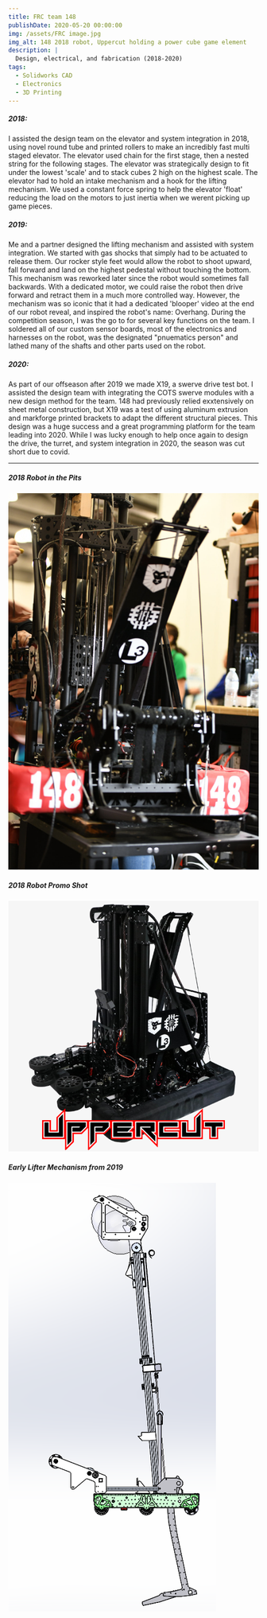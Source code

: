 ```yaml
---
title: FRC team 148
publishDate: 2020-05-20 00:00:00
img: /assets/FRC image.jpg
img_alt: 148 2018 robot, Uppercut holding a power cube game element
description: |
  Design, electrical, and fabrication (2018-2020)
tags:
  - Solidworks CAD
  - Electronics
  - 3D Printing
---
```


##### 2018:
 I assisted the design team on the elevator and system integration in 2018, using novel round tube and printed rollers to make an incredibly fast multi staged elevator. The elevator used chain for the first stage, then a nested string for the following stages. The elevator was strategically design to fit under the lowest 'scale' and to stack cubes 2 high on the highest scale. The elevator had to hold an intake mechanism and a hook for the lifting mechanism. We used a constant force spring to help the elevator 'float' reducing the load on the motors to just inertia when we werent picking up game pieces.


##### 2019:
 Me and a partner designed the lifting mechanism and assisted with system integration. We started with gas shocks that simply had to be actuated to release them. Our rocker style feet would allow the robot to shoot upward, fall forward and land on the highest pedestal without touching the bottom. This mechanism was reworked later since the robot would sometimes fall backwards. With a dedicated motor, we could raise the robot then drive forward and retract them in a much more controlled way. However, the mechanism was so iconic that it had a dedicated 'blooper' video at the end of our robot reveal, and inspired the robot's name: Overhang. During the competition season, I was the go to for several key functions on the team. I soldered all of our custom sensor boards, most of the electronics and harnesses on the robot, was the designated "pnuematics person" and lathed many of the shafts and other parts used on the robot.


##### 2020:
 As part of our offseason after 2019 we made X19, a swerve drive test bot. I assisted the design team with integrating the COTS swerve modules with a new design method for the team. 148 had previously relied exxtensively on sheet metal construction, but X19 was a test of using aluminum extrusion and markforge printed brackets to adapt the different structural pieces. This design was a huge success and a great programming platform for the team leading into 2020. While I was lucky enough to help once again to design the drive, the turret, and system integration in 2020, the season was cut short due to covid.

---

##### 2018 Robot in the Pits
![](FRC148-2.png)

##### 2018 Robot Promo Shot
![](UppercutEdit.png)

##### Early Lifter Mechanism from 2019
![](lifterfrc.png)
